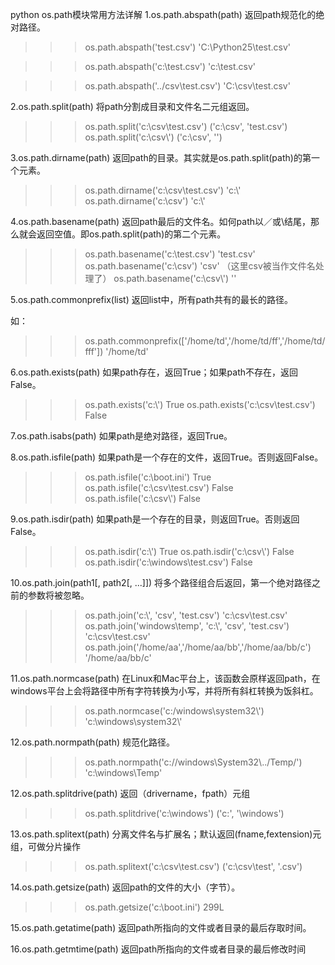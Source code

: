 python os.path模块常用方法详解
1.os.path.abspath(path) 
返回path规范化的绝对路径。 
 
>>> os.path.abspath('test.csv') 
'C:\\Python25\\test.csv' 
 
>>> os.path.abspath('c:\\test.csv') 
'c:\\test.csv' 
 
>>> os.path.abspath('../csv\\test.csv') 
'C:\\csv\\test.csv' 
 
2.os.path.split(path) 
将path分割成目录和文件名二元组返回。 
 
>>> os.path.split('c:\\csv\\test.csv') 
('c:\\csv', 'test.csv') 
>>> os.path.split('c:\\csv\\') 
('c:\\csv', '') 
 
3.os.path.dirname(path) 
返回path的目录。其实就是os.path.split(path)的第一个元素。 
 
>>> os.path.dirname('c:\\csv\test.csv') 
'c:\\' 
>>> os.path.dirname('c:\\csv') 
'c:\\' 
 
4.os.path.basename(path) 
返回path最后的文件名。如何path以／或\结尾，那么就会返回空值。即os.path.split(path)的第二个元素。 
 
>>> os.path.basename('c:\\test.csv') 
'test.csv' 
>>> os.path.basename('c:\\csv') 
'csv' （这里csv被当作文件名处理了） 
>>> os.path.basename('c:\\csv\\') 
'' 
 
5.os.path.commonprefix(list) 
返回list中，所有path共有的最长的路径。 
 
如： 
>>> os.path.commonprefix(['/home/td','/home/td/ff','/home/td/fff']) 
'/home/td' 
 
6.os.path.exists(path) 
如果path存在，返回True；如果path不存在，返回False。 
 
>>> os.path.exists('c:\\') 
True 
>>> os.path.exists('c:\\csv\\test.csv') 
False 
 
7.os.path.isabs(path) 
如果path是绝对路径，返回True。 
 
8.os.path.isfile(path) 
如果path是一个存在的文件，返回True。否则返回False。 
 
>>> os.path.isfile('c:\\boot.ini') 
True 
>>> os.path.isfile('c:\\csv\\test.csv') 
False 
>>> os.path.isfile('c:\\csv\\') 
False 
 
9.os.path.isdir(path) 
如果path是一个存在的目录，则返回True。否则返回False。 
 
>>> os.path.isdir('c:\\') 
True 
>>> os.path.isdir('c:\\csv\\') 
False 
>>> os.path.isdir('c:\\windows\\test.csv') 
False 
 
10.os.path.join(path1[, path2[, ...]]) 
将多个路径组合后返回，第一个绝对路径之前的参数将被忽略。 
 
>>> os.path.join('c:\\', 'csv', 'test.csv') 
'c:\\csv\\test.csv' 
>>> os.path.join('windows\temp', 'c:\\', 'csv', 'test.csv') 
'c:\\csv\\test.csv' 
>>> os.path.join('/home/aa','/home/aa/bb','/home/aa/bb/c') 
'/home/aa/bb/c' 
 
11.os.path.normcase(path) 
在Linux和Mac平台上，该函数会原样返回path，在windows平台上会将路径中所有字符转换为小写，并将所有斜杠转换为饭斜杠。 
 
>>> os.path.normcase('c:/windows\\system32\\') 
'c:\\windows\\system32\\' 
 
12.os.path.normpath(path) 
规范化路径。 
 
>>> os.path.normpath('c://windows\\System32\\../Temp/') 
'c:\\windows\\Temp' 
 
12.os.path.splitdrive(path) 
返回（drivername，fpath）元组 
 
>>> os.path.splitdrive('c:\\windows') 
('c:', '\\windows') 
 
13.os.path.splitext(path) 
分离文件名与扩展名；默认返回(fname,fextension)元组，可做分片操作 
 
>>> os.path.splitext('c:\\csv\\test.csv') 
('c:\\csv\\test', '.csv') 
 
14.os.path.getsize(path) 
返回path的文件的大小（字节）。 
 
>>> os.path.getsize('c:\\boot.ini') 
299L 
 
15.os.path.getatime(path) 
返回path所指向的文件或者目录的最后存取时间。 
 
16.os.path.getmtime(path) 
返回path所指向的文件或者目录的最后修改时间 